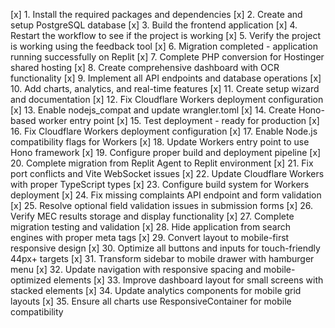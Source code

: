 [x] 1. Install the required packages and dependencies
[x] 2. Create and setup PostgreSQL database
[x] 3. Build the frontend application
[x] 4. Restart the workflow to see if the project is working
[x] 5. Verify the project is working using the feedback tool
[x] 6. Migration completed - application running successfully on Replit
[x] 7. Complete PHP conversion for Hostinger shared hosting
[x] 8. Create comprehensive dashboard with OCR functionality
[x] 9. Implement all API endpoints and database operations
[x] 10. Add charts, analytics, and real-time features
[x] 11. Create setup wizard and documentation
[x] 12. Fix Cloudflare Workers deployment configuration
[x] 13. Enable nodejs_compat and update wrangler.toml
[x] 14. Create Hono-based worker entry point
[x] 15. Test deployment - ready for production
[x] 16. Fix Cloudflare Workers deployment configuration
[x] 17. Enable Node.js compatibility flags for Workers
[x] 18. Update Workers entry point to use Hono framework
[x] 19. Configure proper build and deployment pipeline
[x] 20. Complete migration from Replit Agent to Replit environment
[x] 21. Fix port conflicts and Vite WebSocket issues
[x] 22. Update Cloudflare Workers with proper TypeScript types
[x] 23. Configure build system for Workers deployment
[x] 24. Fix missing complaints API endpoint and form validation
[x] 25. Resolve optional field validation issues in submission forms
[x] 26. Verify MEC results storage and display functionality
[x] 27. Complete migration testing and validation
[x] 28. Hide application from search engines with proper meta tags
[x] 29. Convert layout to mobile-first responsive design
[x] 30. Optimize all buttons and inputs for touch-friendly 44px+ targets
[x] 31. Transform sidebar to mobile drawer with hamburger menu
[x] 32. Update navigation with responsive spacing and mobile-optimized elements
[x] 33. Improve dashboard layout for small screens with stacked elements
[x] 34. Update analytics components for mobile grid layouts
[x] 35. Ensure all charts use ResponsiveContainer for mobile compatibility